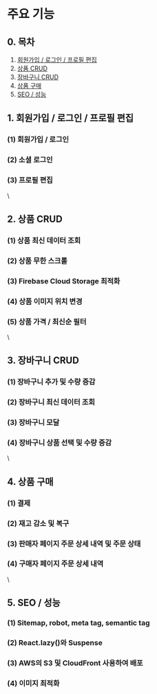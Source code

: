 # 주요 기능

## 0. 목차

1. [회원가입 / 로그인 / 프로필 편집](feature.md#id-1)
2. [상품 CRUD](feature.md#id-2.-crud)
3. [장바구니 CRUD](feature.md#id-3.-crud)
4. [상품 구매](feature.md#id-4-2)
5. [SEO / 성능](feature.md#id-5.-seo)

## 1. 회원가입 / 로그인 / 프로필 편집

### (1) 회원가입 / 로그인

### (2) 소셜 로그인

### (3) 프로필 편집

\


## 2. 상품 CRUD

### (1) 상품 최신 데이터 조회

### (2) 상품 무한 스크롤

### (3) Firebase Cloud Storage 최적화

### (4) 상품 이미지 위치 변경

### (5) 상품 가격 / 최신순 필터

\


## 3. 장바구니 CRUD

### (1) 장바구니 추가 및 수량 증감

### (2) 장바구니 최신 데이터 조회

### (3) 장바구니 모달

### (4) 장바구니 상품 선택 및 수량 증감

\


## 4. 상품 구매

### (1) 결제

### (2) 재고 감소 및 복구

### (3) 판매자 페이지 주문 상세 내역 및 주문 상태

### (4) 구매자 페이지 주문 상세 내역

\


## 5. SEO / 성능

### (1) Sitemap, robot, meta tag, semantic tag

### (2) React.lazy()와 Suspense

### (3) AWS의 S3 및 CloudFront 사용하여 배포

### (4) 이미지 최적화
